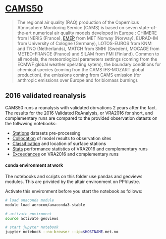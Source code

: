 # [CAMS50][cams50]

> The regional air quality (RAQ) production of the Copernicus Atmosphere Monitoring Service (CAMS) is based on seven state-of-the-art numerical air quality models developed in Europe : CHIMERE from INERIS (France), [EMEP][emepctm] from MET Norway (Norway), EURAD-IM from University of Cologne (Germany), LOTOS-EUROS from KNMI and TNO (Netherlands), MATCH from SMHI (Sweden), MOCAGE from METEO-FRANCE (France) and SILAM from FMI (Finland). Common to all models, the meteorological parameters settings (coming from the ECMWF global weather operating sytem), the boundary conditions for chemical species (coming fron the CAMS IFS-MOZART global production), the emissions coming from CAMS emission (for anthropic emissions over Europe and for biomass burning).

[cams50]: http://www.regional.atmosphere.copernicus.eu
[emepctm]: https://github.com/metno/emep-ctm

## 2016 validated reanalysis

CAMS50 runs a reanalysis with validated obrvations 2 years after the fact.
The results for the 2016 Validated ReAnalysis, or VRA2016 for short,
and complementary runs are compared to the provided observation datasts
on the follwwing notebooks:

- [Stations](stations.ipynb) datasets pre-processing
- [Collocation](collocation.ipynb) of model results to observation sites
- [Classification](classification.ipynb) and location of surface stations
- [Stats](stats.ipynb) performance statistics of VRA2016 and complementary runs
- [Exceedances]() on VRA2016 and complementary runs

#### conda environment at work
The notebooks and scripts on this folder use pandas and geoviews modules.
This are privided by the altair environment on PPI/lustre.

Activate this environment before you start the notebook as follows:
```bash
# load anaconda module
module load aerocom/anaconda3-stable

# activate enviroment
source activate geoviews

# start jupyter notebook
jupyter notebook --no-browser --ip=$HOSTNAME.met.no
```
